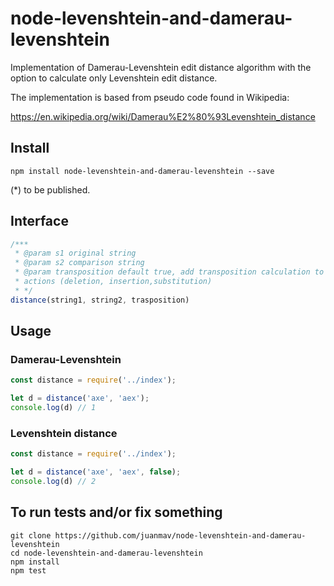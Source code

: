 # node-levenshtein-and-damerau-levenshtein

Implementation of Damerau-Levenshtein edit distance algorithm with the option
to calculate only Levenshtein edit distance.

The implementation is based from pseudo code found in Wikipedia:

https://en.wikipedia.org/wiki/Damerau%E2%80%93Levenshtein_distance

## Install

```shell script
npm install node-levenshtein-and-damerau-levenshtein --save
```

(*) to be published.

## Interface
```javascript
/***
 * @param s1 original string
 * @param s2 comparison string
 * @param transposition default true, add transposition calculation to original
 * actions (deletion, insertion,substitution)
 * */
distance(string1, string2, trasposition)
```

## Usage

### Damerau-Levenshtein
```javascript
const distance = require('../index');

let d = distance('axe', 'aex');
console.log(d) // 1
```

### Levenshtein distance

```javascript
const distance = require('../index');

let d = distance('axe', 'aex', false);
console.log(d) // 2
```

## To run tests and/or fix something

```shell script
git clone https://github.com/juanmav/node-levenshtein-and-damerau-levenshtein
cd node-levenshtein-and-damerau-levenshtein
npm install
npm test
```
